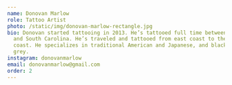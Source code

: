 ```yaml
---
name: Donovan Marlow
role: Tattoo Artist
photo: /static/img/donovan-marlow-rectangle.jpg
bio: Donovan started tattooing in 2013. He’s tattooed full time between north
  and South Carolina. He’s traveled and tattooed from east coast to the west
  coast. He specializes in traditional American and Japanese, and black and
  grey.
instagram: donovanmarlow
email: donovanmarlow@gmail.com
order: 2
---
```

